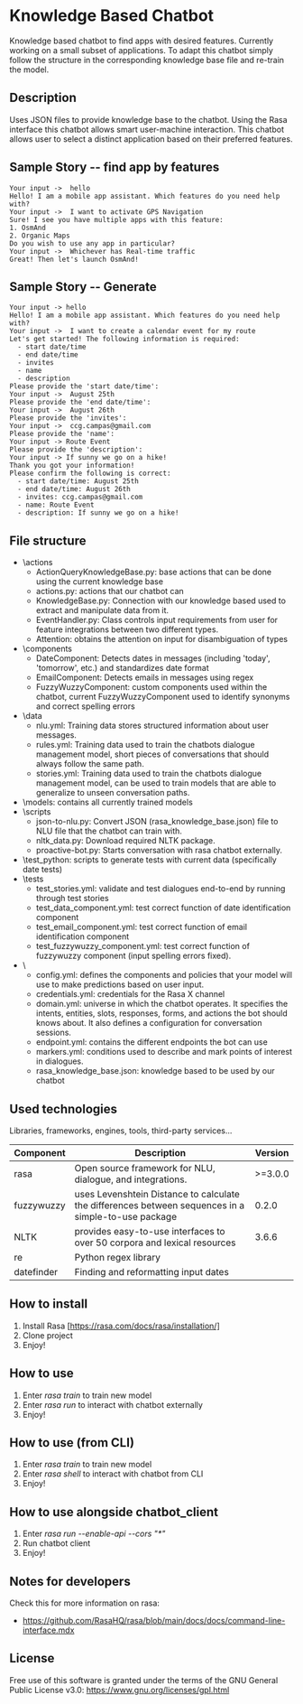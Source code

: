 # Knowledge Based Chatbot
Knowledge based chatbot to find apps with desired features. Currently working on a small subset of applications. To adapt this chatbot simply follow the structure in the corresponding knowledge base file and re-train the model. 

## Description
Uses JSON files to provide knowledge base to the chatbot. Using the Rasa interface this chatbot allows smart user-machine interaction. This chatbot allows user to select a distinct application based on their preferred features.

## Sample Story -- find app by features
````
Your input ->  hello                                                                   
Hello! I am a mobile app assistant. Which features do you need help with?
Your input ->  I want to activate GPS Navigation                                       
Sure! I see you have multiple apps with this feature:
1. OsmAnd 
2. Organic Maps 
Do you wish to use any app in particular?
Your input ->  Whichever has Real-time traffic                                         
Great! Then let's launch OsmAnd!

````

## Sample Story -- Generate 
````
Your input -> hello                                                             
Hello! I am a mobile app assistant. Which features do you need help with?
Your input ->  I want to create a calendar event for my route
Let's get started! The following information is required:
  - start date/time
  - end date/time
  - invites
  - name
  - description
Please provide the 'start date/time':
Your input ->  August 25th
Please provide the 'end date/time':
Your input ->  August 26th
Please provide the 'invites':
Your input ->  ccg.campas@gmail.com
Please provide the 'name':
Your input -> Route Event
Please provide the 'description':
Your input -> If sunny we go on a hike!
Thank you got your information!
Please confirm the following is correct:
  - start date/time: August 25th
  - end date/time: August 26th
  - invites: ccg.campas@gmail.com
  - name: Route Event
  - description: If sunny we go on a hike!
````

## File structure

- \actions
  - ActionQueryKnowledgeBase.py: base actions that can be done using the current knowledge base
  - actions.py: actions that our chatbot can 
  - KnowledgeBase.py: Connection with our knowledge based used to extract and manipulate data from it.
  - EventHandler.py: Class controls input requirements from user for feature integrations between two different types.
  - Attention: obtains the attention on input for disambiguation of types
- \components
  - DateComponent: Detects dates in messages (including 'today', 'tomorrow', etc.) and standardizes date format
  - EmailComponent: Detects emails in messages using regex
  - FuzzyWuzzyComponent: custom components used within the chatbot, current FuzzyWuzzyComponent used to identify synonyms and correct spelling errors
- \data
  - nlu.yml: Training data stores structured information about user messages.
  - rules.yml: Training data used to train the chatbots dialogue management model, short pieces of conversations that should always follow the same path.
  - stories.yml: Training data used to train the chatbots dialogue management model, can be used to train models that are able to generalize to unseen conversation paths.
- \models: contains all currently trained models
- \scripts
  - json-to-nlu.py: Convert JSON (rasa_knowledge_base.json) file to NLU file that the chatbot can train with.
  - nltk_data.py: Download required NLTK package.
  - proactive-bot.py: Starts conversation with rasa chatbot externally.
- \test_python: scripts to generate tests with current data (specifically date tests)
- \tests
  - test_stories.yml: validate and test dialogues end-to-end by running through test stories
  - test_data_component.yml: test correct function of date identification component
  - test_email_component.yml: test correct function of email identification component
  - test_fuzzywuzzy_component.yml: test correct function of fuzzywuzzy component (input spelling errors fixed).
- \
  - config.yml: defines the components and policies that your model will use to make predictions based on user input.
  - credentials.yml: credentials for the Rasa X channel
  - domain.yml: universe in which the chatbot operates. It specifies the intents, entities, slots, responses, forms, and actions the bot should knows about. It also defines a configuration for conversation sessions.
  - endpoint.yml: contains the different endpoints the bot can use
  - markers.yml: conditions used to describe and mark points of interest in dialogues.
  - rasa_knowledge_base.json: knowledge based to be used by our chatbot

## Used technologies

Libraries, frameworks, engines, tools, third-party services...

| Component | Description | Version |
|--------------------------|------|---------|
|rasa|Open source framework for NLU, dialogue, and integrations.|>=3.0.0|
|fuzzywuzzy|uses Levenshtein Distance to calculate the differences between sequences in a simple-to-use package|0.2.0|
|NLTK|provides easy-to-use interfaces to over 50 corpora and lexical resources|3.6.6|
|re|Python regex library||
|datefinder|Finding and reformatting input dates||

## How to install
1. Install Rasa [https://rasa.com/docs/rasa/installation/]
3. Clone project
4. Enjoy!

## How to use
1. Enter _rasa train_ to train new model
2. Enter _rasa run_ to interact with chatbot externally
3. Enjoy!

## How to use (from CLI)
1. Enter _rasa train_ to train new model
2. Enter _rasa shell_ to interact with chatbot from CLI
3. Enjoy!

## How to use alongside chatbot_client
1. Enter _rasa run --enable-api --cors "*"_
2. Run chatbot client
3. Enjoy!

## Notes for developers

Check this for more information on rasa:
- https://github.com/RasaHQ/rasa/blob/main/docs/docs/command-line-interface.mdx

## License

Free use of this software is granted under the terms of the GNU General Public License v3.0: https://www.gnu.org/licenses/gpl.html
